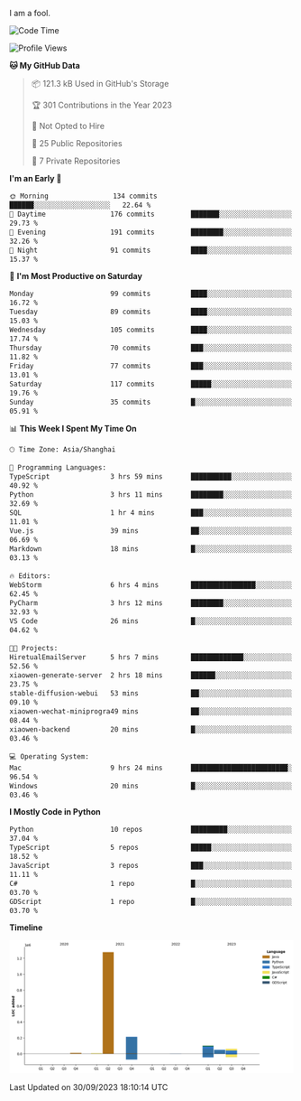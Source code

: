 I am a fool.

<!--START_SECTION:waka-->
![Code Time](http://img.shields.io/badge/Code%20Time-745%20hrs%2050%20mins-blue)

![Profile Views](http://img.shields.io/badge/Profile%20Views-1-blue)

**🐱 My GitHub Data** 

> 📦 121.3 kB Used in GitHub's Storage 
 > 
> 🏆 301 Contributions in the Year 2023
 > 
> 🚫 Not Opted to Hire
 > 
> 📜 25 Public Repositories 
 > 
> 🔑 7 Private Repositories 
 > 
**I'm an Early 🐤** 

```text
🌞 Morning                134 commits         ██████░░░░░░░░░░░░░░░░░░░   22.64 % 
🌆 Daytime                176 commits         ███████░░░░░░░░░░░░░░░░░░   29.73 % 
🌃 Evening                191 commits         ████████░░░░░░░░░░░░░░░░░   32.26 % 
🌙 Night                  91 commits          ████░░░░░░░░░░░░░░░░░░░░░   15.37 % 
```
📅 **I'm Most Productive on Saturday** 

```text
Monday                   99 commits          ████░░░░░░░░░░░░░░░░░░░░░   16.72 % 
Tuesday                  89 commits          ████░░░░░░░░░░░░░░░░░░░░░   15.03 % 
Wednesday                105 commits         ████░░░░░░░░░░░░░░░░░░░░░   17.74 % 
Thursday                 70 commits          ███░░░░░░░░░░░░░░░░░░░░░░   11.82 % 
Friday                   77 commits          ███░░░░░░░░░░░░░░░░░░░░░░   13.01 % 
Saturday                 117 commits         █████░░░░░░░░░░░░░░░░░░░░   19.76 % 
Sunday                   35 commits          █░░░░░░░░░░░░░░░░░░░░░░░░   05.91 % 
```


📊 **This Week I Spent My Time On** 

```text
🕑︎ Time Zone: Asia/Shanghai

💬 Programming Languages: 
TypeScript               3 hrs 59 mins       ██████████░░░░░░░░░░░░░░░   40.92 % 
Python                   3 hrs 11 mins       ████████░░░░░░░░░░░░░░░░░   32.69 % 
SQL                      1 hr 4 mins         ███░░░░░░░░░░░░░░░░░░░░░░   11.01 % 
Vue.js                   39 mins             ██░░░░░░░░░░░░░░░░░░░░░░░   06.69 % 
Markdown                 18 mins             █░░░░░░░░░░░░░░░░░░░░░░░░   03.13 % 

🔥 Editors: 
WebStorm                 6 hrs 4 mins        ████████████████░░░░░░░░░   62.45 % 
PyCharm                  3 hrs 12 mins       ████████░░░░░░░░░░░░░░░░░   32.93 % 
VS Code                  26 mins             █░░░░░░░░░░░░░░░░░░░░░░░░   04.62 % 

🐱‍💻 Projects: 
HiretualEmailServer      5 hrs 7 mins        █████████████░░░░░░░░░░░░   52.56 % 
xiaowen-generate-server  2 hrs 18 mins       ██████░░░░░░░░░░░░░░░░░░░   23.75 % 
stable-diffusion-webui   53 mins             ██░░░░░░░░░░░░░░░░░░░░░░░   09.10 % 
xiaowen-wechat-miniprogra49 mins             ██░░░░░░░░░░░░░░░░░░░░░░░   08.44 % 
xiaowen-backend          20 mins             █░░░░░░░░░░░░░░░░░░░░░░░░   03.46 % 

💻 Operating System: 
Mac                      9 hrs 24 mins       ████████████████████████░   96.54 % 
Windows                  20 mins             █░░░░░░░░░░░░░░░░░░░░░░░░   03.46 % 
```

**I Mostly Code in Python** 

```text
Python                   10 repos            █████████░░░░░░░░░░░░░░░░   37.04 % 
TypeScript               5 repos             █████░░░░░░░░░░░░░░░░░░░░   18.52 % 
JavaScript               3 repos             ███░░░░░░░░░░░░░░░░░░░░░░   11.11 % 
C#                       1 repo              █░░░░░░░░░░░░░░░░░░░░░░░░   03.70 % 
GDScript                 1 repo              █░░░░░░░░░░░░░░░░░░░░░░░░   03.70 % 
```



**Timeline**

![Lines of Code chart](https://raw.githubusercontent.com/VeejaLiu/VeejaLiu/master/assets/bar_graph.png)


 Last Updated on 30/09/2023 18:10:14 UTC
<!--END_SECTION:waka-->
